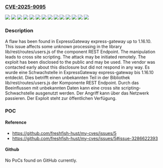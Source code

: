 ### [CVE-2025-9095](https://cve.mitre.org/cgi-bin/cvename.cgi?name=CVE-2025-9095)
![](https://img.shields.io/static/v1?label=Product&message=express-gateway&color=blue)
![](https://img.shields.io/static/v1?label=Version&message=1.16.0%20&color=brightgreen)
![](https://img.shields.io/static/v1?label=Version&message=1.16.1%20&color=brightgreen)
![](https://img.shields.io/static/v1?label=Version&message=1.16.10%20&color=brightgreen)
![](https://img.shields.io/static/v1?label=Version&message=1.16.2%20&color=brightgreen)
![](https://img.shields.io/static/v1?label=Version&message=1.16.3%20&color=brightgreen)
![](https://img.shields.io/static/v1?label=Version&message=1.16.4%20&color=brightgreen)
![](https://img.shields.io/static/v1?label=Version&message=1.16.5%20&color=brightgreen)
![](https://img.shields.io/static/v1?label=Version&message=1.16.6%20&color=brightgreen)
![](https://img.shields.io/static/v1?label=Version&message=1.16.7%20&color=brightgreen)
![](https://img.shields.io/static/v1?label=Version&message=1.16.8%20&color=brightgreen)
![](https://img.shields.io/static/v1?label=Version&message=1.16.9%20&color=brightgreen)
![](https://img.shields.io/static/v1?label=Vulnerability&message=Code%20Injection&color=brightgreen)
![](https://img.shields.io/static/v1?label=Vulnerability&message=Cross%20Site%20Scripting&color=brightgreen)

### Description

A flaw has been found in ExpressGateway express-gateway up to 1.16.10. This issue affects some unknown processing in the library lib/rest/routes/users.js of the component REST Endpoint. The manipulation leads to cross site scripting. The attack may be initiated remotely. The exploit has been disclosed to the public and may be used. The vendor was contacted early about this disclosure but did not respond in any way.
Es wurde eine Schwachstelle in ExpressGateway express-gateway bis 1.16.10 entdeckt. Dies betrifft einen unbekannten Teil in der Bibliothek lib/rest/routes/users.js der Komponente REST Endpoint. Durch das Beeinflussen mit unbekannten Daten kann eine cross site scripting-Schwachstelle ausgenutzt werden. Der Angriff kann über das Netzwerk passieren. Der Exploit steht zur öffentlichen Verfügung.

### POC

#### Reference
- https://github.com/freshfish-hust/my-cves/issues/5
- https://github.com/freshfish-hust/my-cves/issues/5#issue-3286622393

#### Github
No PoCs found on GitHub currently.

